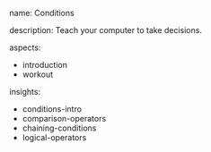 name: Conditions

description: Teach your computer to take decisions.

aspects:
  - introduction
  - workout

insights:
  - conditions-intro
  - comparison-operators
  - chaining-conditions
  - logical-operators